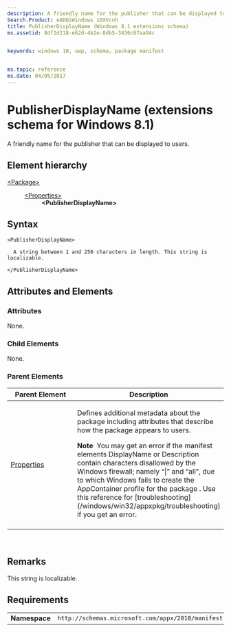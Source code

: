 ```yaml
---
description: A friendly name for the publisher that can be displayed to users.
Search.Product: eADQiWindows 10XVcnh
title: PublisherDisplayName (Windows 8.1 extensions schema)
ms.assetid: 8df2d218-e62d-4b2e-8db5-3436c67aa04c


keywords: windows 10, uwp, schema, package manifest


ms.topic: reference
ms.date: 04/05/2017
---
```


# PublisherDisplayName (extensions schema for Windows 8.1)




A friendly name for the publisher that can be displayed to users.

## Element hierarchy

<dl>
<dt><a href="element-package.md">&lt;Package&gt;</a></dt>
<dd>
<dl>
<dt><a href="element-properties.md">&lt;Properties&gt;</a></dt>
<dd><b>&lt;PublisherDisplayName&gt;</b></dd>
</dl>
</dd>
</dl>

## Syntax

``` syntax
<PublisherDisplayName>

  A string between 1 and 256 characters in length. This string is localizable. 

</PublisherDisplayName>
```

## Attributes and Elements


### Attributes

None.

### Child Elements

None.

### Parent Elements

<table>
<colgroup>
<col width="50%" />
<col width="50%" />
</colgroup>
<thead>
<tr class="header">
<th>Parent Element</th>
<th>Description</th>
</tr>
</thead>
<tbody>
<tr class="odd">
<td><a href="element-properties.md">Properties</a> </td>
<td><p>Defines additional metadata about the package including attributes that describe how the package appears to users.</p>
<div class="alert">
<strong>Note</strong>  You may get an error if the manifest elements DisplayName or Description contain characters disallowed by the Windows firewall; namely “|” and “all”, due to which Windows fails to create the AppContainer profile for the package . Use this reference for [troubleshooting](/windows/win32/appxpkg/troubleshooting) if you get an error.
</div>
<div>
 
</div></td>
</tr>
</tbody>
</table>

 

## Remarks

This string is localizable. 

## Requirements

|               |                                                             |
|---------------|-------------------------------------------------------------|
| **Namespace** | `http://schemas.microsoft.com/appx/2010/manifest` |

 

 
